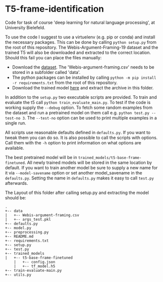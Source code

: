 # T5-frame-identification
Code for task of course 'deep learning for natural language processing', at University Bielefeld.

To use the code I suggest to use a virtuelenv (e.g. pip or conda) and install the necessary packages. This can be done
by calling `python setup.py` from the root of this repository. The Webis-Argument-Framing-19 dataset and the trained T5
will also be downloaded and extracted to the correct location. Should this fail you can place the files manually:
* Download the [dataset](https://doi.org/10.5281/zenodo.3373355). The  'Webis-argument-framing.csv' needs to be stored in a subfolder called 'data'.
* The python packages can be installed by calling `python -m pip install -r requirements.txt` from the root of this repository. 
* Download the trained model [here](https://drive.google.com/file/d/1U0x_6WgQWGLAT4rMzfVPfv82-myZogxp/view?usp=sharing) and extract the archive in this folder.

In addition to the `setup.py` two executable scripts are provided. To train and evaluate the t5 call 
`python train_evaluate_main.py`. To test if the code is working supply the `--debug` option. To fetch some random 
examples from the dataset and run a pretrained model on them call e.g. `python test.py --test-no 3`. The `--test-no` 
option can be used to print multiple examples in a single run.

All scripts use reasonable defaults defined in `defaults.py`. If you want to tweak them you can do so. It is also 
possible to call the scripts with options. Call them with the `-h` option to print information on what options are
available.

The best pretrained model will be in `trained_models/t5-base-frame-finetuned`. All newly trained models will be 
stored in the same location by default. If you want to train another model be sure to supply a new name for it via 
`--model-savename` option or set another model_savename in the `defaults.py`. Setting the name in `defaults.py` makes it
easy to call `test.py` afterwards.

The Layout of this folder after calling setup.py and extracting the model should be:

```
.
+-- data
|   +-- Webis-argument-framing.csv
|   +-- args_test.pkl
+-- defaults.py
+-- model.py
+-- preprocessing.py
+-- README.md
+-- requirements.txt
+-- setup.py
+-- test.py
+-- trained_models
|   +-- t5-base-frame-finetuned
    |   +-- config.json
    |   +-- tf_model.h5
+-- train-evaluate-main.py
+-- utils.py
```


